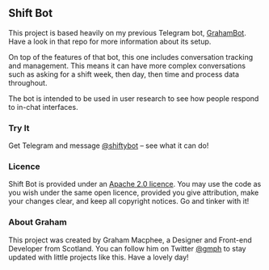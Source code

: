 ## Shift Bot

This project is based heavily on my previous Telegram bot, [GrahamBot](https://github.com/gmph/grahambot). Have a look in that repo for more information about its setup.

On top of the features of that bot, this one includes conversation tracking and management. This means it can have more complex conversations such as asking for a shift week, then day, then time and process data throughout.

The bot is intended to be used in user research to see how people respond to in-chat interfaces.

### Try It

Get Telegram and message [@shiftybot](http://telegram.me/shiftybot) – see what it can do!

### Licence

Shift Bot is provided under an [Apache 2.0 licence](https://raw.githubusercontent.com/gmph/shiftbot/master/LICENSE). You may use the code as you wish under the same open licence, provided you give attribution, make your changes clear, and keep all copyright notices. Go and tinker with it!

### About Graham

This project was created by Graham Macphee, a Designer and Front-end Developer from Scotland. You can follow him on Twitter [@gmph](http://twitter.com/gmph) to stay updated with little projects like this. Have a lovely day!
